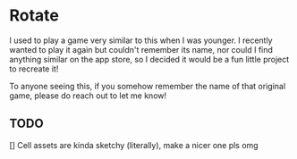 # Rotate

I used to play a game very similar to this when I was younger.
I recently wanted to play it again but couldn't remember its name, nor could
I find anything similar on the app store, so I decided it would be a fun little
project to recreate it!

To anyone seeing this, if you somehow remember the name of that original game,
please do reach out to let me know!

## TODO
[] Cell assets are kinda sketchy (literally), make a nicer one pls omg
